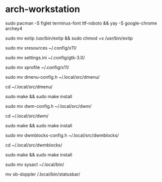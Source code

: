 # arch-workstation

sudo pacman -S figlet terminus-font ttf-roboto && yay -S google-chrome archey4 

sudo mv extip /usr/bin/extip && sudo chmod +x /usr/bin/extip

sudo mv xresources ~/.config/x11/

sudo mv settings.ini ~/.config/gtk-3.0/

sudo mv xprofile ~/.config/x11/

sudo mv dmenu-config.h ~/.local/src/dmenu/

cd ~/.local/src/dmenu/ 

sudo make && sudo make install

sudo mv dwm-config.h ~/.local/src/dwm/

cd ~/.local/src/dwm/ 

sudo make && sudo make install

sudo mv dwmblocks-config.h ~/.local/src/dwmblocks/

cd ~/.local/src/dwmblocks/ 

sudo make && sudo make install

sudo mv sysact ~/.local/bin/

mv sb-doppler /.local/bin/statusbar/


